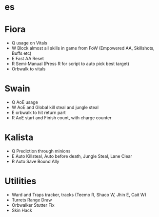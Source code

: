 # es

# Fiora
- Q usage on Vitals
- W Block almost all skills in game from FoW (Empowered AA, Skillshots, Buffs etc)
- E Fast AA Reset
- R Semi-Manual (Press R for script to auto pick best target)
- Orbwalk to vitals

# Swain
- Q AoE usage
- W AoE and Global kill steal and jungle steal
- E orbwalk to hit return part
- R AoE start and Finish count, with charge counter

# Kalista
- Q Prediction through minions
- E Auto Killsteal, Auto before death, Jungle Steal, Lane Clear
- R Auto Save Bound Ally

# Utilities
- Ward and Traps tracker, tracks (Teemo R, Shaco W, Jhin E, Cait W)
- Turrets Range Draw
- Orbwalker Stutter Fix
- Skin Hack